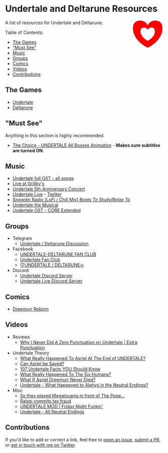 # Undertale and Deltarune Resources

<img src="./undertale-heart.png" align="right" width="100" />

A list of resources for Undertale and Deltarune.

Table of Contents:
- [The Games](#the-games)
- ["Must See"](#must-see)
- [Music](#music)
- [Groups](#groups)
- [Comics](#comics)
- [Videos](#videos)
- [Contributions](#contributions)


## The Games
- [Undertale](https://undertale.com/)
- [Deltarune](https://deltarune.com/)

## "Must See"

Anything in this section is highly recommended.

- [The Choice - UNDERTALE All Bosses Animation](https://youtu.be/wkniQzsMZ-8) - **Makes sure subtitles are turned ON.**


## Music
- [Undertale full OST - all songs](https://youtu.be/ObqLxqu526A)
- [Live at Grillby's](https://www.youtube.com/watch?v=9TwwiLAk4GM)
- [Undertale 5th Anniversary Concert](https://www.youtube.com/watch?v=srZdDAJbHfc)
- [Undertale Live](https://undertalelive.com/) - [Twitter](https://twitter.com/undertalelive)
- [Snowdin Radio [LoFi / Chill Mix] *Beats To Study/Relax To*](https://youtu.be/c12bBLFfluQ)
- [Undertale the Musical](https://youtu.be/opUb5hdzRRA)
- [Undertale OST - CORE Extended](https://youtu.be/g2-6GFkMpdM)


## Groups
- Telegram
  - [Undertale / Deltarune Discussion](https://t.me/UndertaleDeltaruneSFW)
- Facebook
  - [UNDERTALE-DELTARUNE FAN CLUB](https://www.facebook.com/groups/605696353167398/)
  - [Undertale Fan Club](https://www.facebook.com/groups/157258804628797/)
  - [♡UNDERTALE / DELTARUNE☠](https://www.facebook.com/groups/703307313103712/)
- Discord
  - [Undertale Discord Server](https://discord.com/invite/undertale)
  - [Undertale Live Discord Server](https://discord.com/invite/2fC2JYAM77)


## Comics
- [Dreemurr Reborn](https://dreemurr-reborn.tumblr.com/storyarchive)


## Videos
- Reviews
  - [Why I Never Did A Zero Punctuation on Undertale | Extra Punctuation](https://youtu.be/La-qxB3HnaM)
- Undertale Theory
  - [What Really Happened To Asriel At The End of UNDERTALE?](https://youtu.be/B0158EuuYo0)
  - [Can Asriel be Saved?](https://youtu.be/vFLw8KWyJVg)
  - [107 Undertale Facts YOU Should Know](https://youtu.be/6PF7YelGcyM)
  - [What Really Happened To The Six Humans?](https://youtu.be/dOkv5bz-ei8)
  - [What If Asriel Dreemurr Never Died?](https://youtu.be/PFPFhMsA-E0)
  - [Undertale - What Happened to Alphys in the Neutral Endings?](https://youtu.be/4ngAcHXlKJY)
- Misc
  - [So they played Megalovania in front of The Pope...](https://youtu.be/S9OkDLXlh7A)
  - [Ralsei commits tax fraud](https://youtu.be/j1s9-FVODNA)
  - [UNDERTALE MOD | Friday Night Funkin'](https://youtu.be/fShsVEkxVhY)
  - [Undertale - All Neutral Endings](https://youtu.be/5ESpZqFxTTE)


## Contributions

If you'd like to add or correct a link, feel free to [open an issue](https://github.com/dmuth/undertale-deltarune-resources/issues), [submit a PR](https://github.com/dmuth/undertale-deltarune-resources/pulls), or [get in touch with me on Twitter](https://twitter.com/dmuth).






